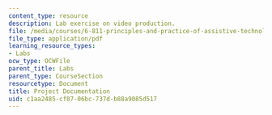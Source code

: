 ```yaml
---
content_type: resource
description: Lab exercise on video production.
file: /media/courses/6-811-principles-and-practice-of-assistive-technology-fall-2014/c1aa2485cf8706bc737db88a9085d517_MIT6_811F14_Lab3Docmetatin.pdf
file_type: application/pdf
learning_resource_types:
- Labs
ocw_type: OCWFile
parent_title: Labs
parent_type: CourseSection
resourcetype: Document
title: Project Documentation
uid: c1aa2485-cf87-06bc-737d-b88a9085d517
---
```

